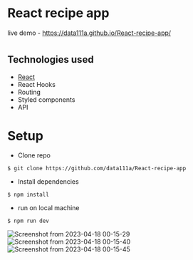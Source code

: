# React recipe app
live demo - https://data111a.github.io/React-recipe-app/
#

## Technologies used
-   [React](https://reactjs.org/)
- React Hooks
- Routing
- Styled components
- API


# Setup
- Clone repo
```
$ git clone https://github.com/data111a/React-recipe-app
```
- Install dependencies
```
$ npm install
```
- run on local machine
```
$ npm run dev
```
![Screenshot from 2023-04-18 00-15-29](https://user-images.githubusercontent.com/102487110/232600152-5b564f11-d18d-4c9b-be64-f9c51afb356e.png)
![Screenshot from 2023-04-18 00-15-40](https://user-images.githubusercontent.com/102487110/232600159-d08adbe9-8ad5-4e6f-afef-106e9ad854d3.png)
![Screenshot from 2023-04-18 00-15-45](https://user-images.githubusercontent.com/102487110/232600167-6956ee1f-c333-445a-bd22-22124c757c48.png)
